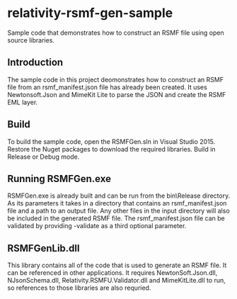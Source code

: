 # relativity-rsmf-gen-sample
Sample code that demonstrates how to construct an RSMF file using open source libraries.
## Introduction
The sample code in this project deomonstrates how to construct an RSMF file from an rsmf\_manifest.json file has already been created.  It uses Newtonsoft.Json and MimeKit Lite to parse the JSON and create the RSMF EML layer.

## Build
To build the sample code, open the RSMFGen.sln in Visual Studio 2015.  Restore the Nuget packages to download the required libraries.  Build in Release or Debug mode.

## Running RSMFGen.exe
RSMFGen.exe is already built and can be run from the bin\Release directory.  As its parameters it takes in a directory that contains an rsmf\_manifest.json file and a path to an output file.  Any other files in the input directory will also be included in the generated RSMF file.  The rsmf\_manifest.json file can be validated by providing -validate as a third optional parameter.

## RSMFGenLib.dll
This library contains all of the code that is used to generate an RSMF file.  It can be referenced in other applications.  It requires NewtonSoft.Json.dll, NJsonSchema.dll, Relativity.RSMFU.Validator.dll and MimeKitLite.dll to run, so references to those libraries are also requried.